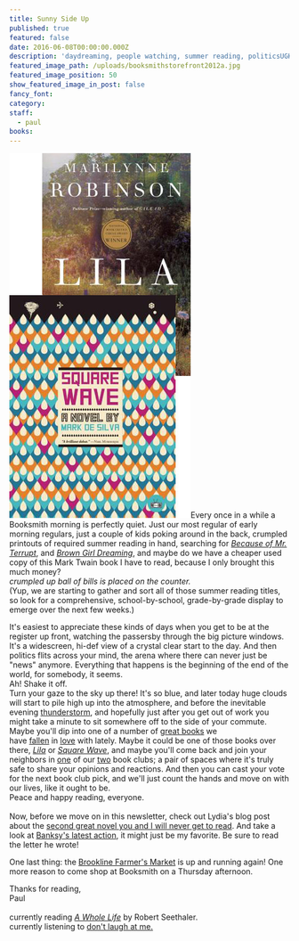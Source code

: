 ```yaml
---
title: Sunny Side Up
published: true
featured: false
date: 2016-06-08T00:00:00.000Z
description: 'daydreaming, people watching, summer reading, politicsUGH'
featured_image_path: /uploads/booksmithstorefront2012a.jpg
featured_image_position: 50
show_featured_image_in_post: false
fancy_font:
category:
staff:
  - paul
books:
---
```



![](/uploads/versions/060816---x----326-656x---.jpg)Every once in a while a Booksmith morning is perfectly quiet. Just our most regular of early morning regulars, just a couple of kids poking around in the back, crumpled printouts of required summer reading in hand, searching for&nbsp;[*Because of Mr. Terrupt*](http://www.brooklinebooksmith-shop.com/book/9780375858246), and [*Brown Girl Dreaming*](http://www.brooklinebooksmith-shop.com/book/9780399252518), and maybe do we have a cheaper used copy of this Mark Twain book I have to read, because I only brought this much money?
<br>*crumpled up ball of bills is placed on the counter.*
<br>(Yup, we are starting to gather and sort all of those summer reading titles, so look for a comprehensive, school-by-school, grade-by-grade display to emerge over the next few weeks.)&nbsp;

It's easiest to appreciate these kinds of days when you get to be at the register up front, watching the passersby through the big picture windows. It's a widescreen, hi-def view of a crystal clear start to the day. And then politics flits across your mind, the arena where there can never just be "news" anymore. Everything that happens is the beginning of the end of the world, for somebody, it seems.
<br>Ah! Shake it off.
<br>Turn your gaze to the sky up there! It's so blue, and later today huge clouds will start to pile high up into the atmosphere, and before the inevitable evening [thunderstorm](http://www.slate.com/articles/video/video/2016/05/lightning_storm_in_super_slow_motion_video_from_florida_researchers.html?wpsrc=atlasobscura), and hopefully just after you get out of work you might take a minute to sit somewhere off to the side of your commute. Maybe you'll dip into one of a number of&nbsp;[great books](http://www.brooklinebooksmith-shop.com/book/9781101947135)&nbsp;we have&nbsp;[fallen](http://www.brooklinebooksmith-shop.com/book/9781619025271)&nbsp;in&nbsp;[love](http://www.brooklinebooksmith-shop.com/book/9781590179659)&nbsp;with lately. Maybe it could be one of those books over there,&nbsp;[*Lila*](http://www.brooklinebooksmith-shop.com/book/9781250074843)&nbsp;or&nbsp;[*Square Wave*](http://www.brooklinebooksmith-shop.com/book/9781937512392), and maybe you'll come back and join your neighbors in&nbsp;[one](http://www.brooklinebooksmith.com/events/2016-06/book-club/)&nbsp;of our&nbsp;[two](https://twitter.com/smallpressbkcb)&nbsp;book clubs; a pair of spaces where it's truly safe to share your opinions and reactions. And then you can cast your vote for the next book club pick, and we'll just count the hands and move on with our lives, like it ought to be.
<br>Peace and happy reading, everyone.
<br>
<br>Now, before we move on in this newsletter, check out Lydia's blog post about the&nbsp;[second great novel you and I will never get to read](http://www.brooklinebooksmith.com/this-week-in-books/2016/06/06/this-week-in-books-by-the-time-david-mitchell-s-next-book-comes-out-we-ll-all-be-dead/). And take a look at&nbsp;[Banksy's latest action](http://www.thisiscolossal.com/2016/06/banksy-bristol-primary-school/), it might just be my favorite. Be sure to read the letter he wrote!

One last thing: the&nbsp;[Brookline Farmer's Market](https://brooklinefarmersmarket.com/)&nbsp;is up and running again! One more reason to come shop at Booksmith on a Thursday afternoon.

Thanks for reading,
<br>Paul
<br>
<br>currently reading&nbsp;[*A Whole Life*](http://www.irishtimes.com/culture/books/a-whole-life-by-robert-seethaler-one-man-endures-one-day-at-a-time-1.2394527)&nbsp;by Robert Seethaler.
<br>currently listening to&nbsp;[don't laugh at me.](https://www.youtube.com/watch?v=bc1CE4Izowo)
